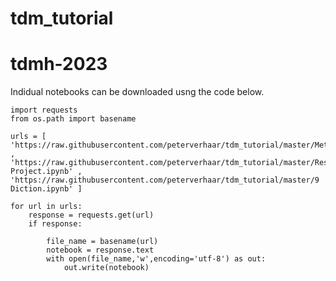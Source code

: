 # tdm_tutorial


# tdmh-2023


Indidual notebooks can be downloaded usng the code below.

```
import requests
from os.path import basename

urls = [ 'https://raw.githubusercontent.com/peterverhaar/tdm_tutorial/master/Metadata.ipynb' , 
'https://raw.githubusercontent.com/peterverhaar/tdm_tutorial/master/Research Project.ipynb' , 
'https://raw.githubusercontent.com/peterverhaar/tdm_tutorial/master/9 Diction.ipynb' ]

for url in urls:
    response = requests.get(url)
    if response:

        file_name = basename(url)
        notebook = response.text
        with open(file_name,'w',encoding='utf-8') as out:
            out.write(notebook)
```
